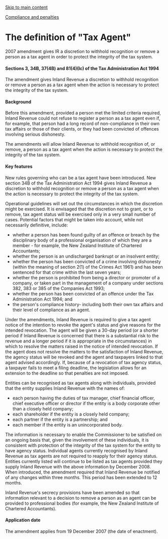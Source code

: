 [Skip to main content](#main-content-tt)

[Compliance and penalties](/new-legislation/act-articles/compliance-and-penalties "Compliance and penalties")

The definition of "Tax Agent"
=============================

2007 amendment gives IR a discretion to withhold recognition or remove a person as a tax agent in order to protect the integrity of the tax system.

#### Sections 3, 34B, 37(4B) and 81(4)(lc) of the Tax Administration Act 1994

The amendment gives Inland Revenue a discretion to withhold recognition or remove a person as a tax agent when the action is necessary to protect the integrity of the tax system.

#### Background

Before this amendment, provided a person met the limited criteria required, Inland Revenue could not refuse to register a person as a tax agent even if, for example, that person had a long record of non-compliance in their own tax affairs or those of their clients, or they had been convicted of offences involving serious dishonesty.

The amendments will allow Inland Revenue to withhold recognition of, or remove, a person as a tax agent when the action is necessary to protect the integrity of the tax system.

#### Key features

New rules governing who can be a tax agent have been introduced. New section 34B of the Tax Administration Act 1994 gives Inland Revenue a discretion to withhold recognition or remove a person as a tax agent when the action is necessary to protect the integrity of the tax system.

Operational guidelines will set out the circumstances in which the discretion might be exercised. It is envisaged that the discretion not to grant, or to remove, tax agent status will be exercised only in a very small number of cases. Potential factors that might be taken into account, while not necessarily definitive, include:

*   whether a person has been found guilty of an offence or breach by the disciplinary body of a professional organisation of which they are a member - for example, the New Zealand Institute of Chartered Accountants;
*   whether the person is an undischarged bankrupt or an insolvent entity;
*   whether the person has been convicted of a crime involving dishonesty (within the meaning of section 2(1) of the Crimes Act 1961) and has been sentenced for that crime within the last seven years;
*   whether the person is prohibited from being a director or promoter of a company, or taken part in the management of a company under sections 382, 383 or 385 of the Companies Act 1993;
*   whether the person has been convicted of an offence under the Tax Administration Act 1994; and
*   the person's compliance history- including both their own tax affairs and their level of compliance as an agent.

Under the amendments, Inland Revenue is required to give a tax agent notice of the intention to revoke the agent's status and give reasons for the intended revocation. The agent will be given a 30-day period (or a shorter period if Inland Revenue is concerned that there is a substantial risk to the revenue and a longer period if it is appropriate in the circumstances) in which to resolve the matters raised in the notice of intended revocation. If the agent does not resolve the matters to the satisfaction of Inland Revenue, the agency status will be revoked and the agent and taxpayers linked to that agent advised accordingly. If, because of a revocation of tax agency status, a taxpayer fails to meet a filing deadline, the legislation allows for an extension to the deadline so that penalties are not imposed.

Entities can be recognised as tax agents along with individuals, provided that the entity supplies Inland Revenue with the names of:

*   each person having the duties of tax manager, chief financial officer, chief executive officer or director if the entity is a body corporate other than a closely held company;
*   each shareholder if the entity is a closely held company;
*   each partner if the entity is a partnership; and
*   each member if the entity is an unincorporated body.

The information is necessary to enable the Commissioner to be satisfied on an ongoing basis that, given the involvement of these individuals, it is consistent with protection of the integrity of the tax system for the entity to have agency status. Individual agents currently recognised by Inland Revenue as tax agents are not required to reapply for their agency status. Entities currently listed will continue to be listed as tax agents provided they supply Inland Revenue with the above information by December 2008. When introduced, the amendment required that Inland Revenue be notified of any changes within three months. This period has been extended to 12 months.

Inland Revenue's secrecy provisions have been amended so that information relevant to a decision to remove a person as an agent can be provided to professional bodies (for example, the New Zealand Institute of Chartered Accountants).

#### Application date

The amendment applies from 19 December 2007 (the date of enactment).